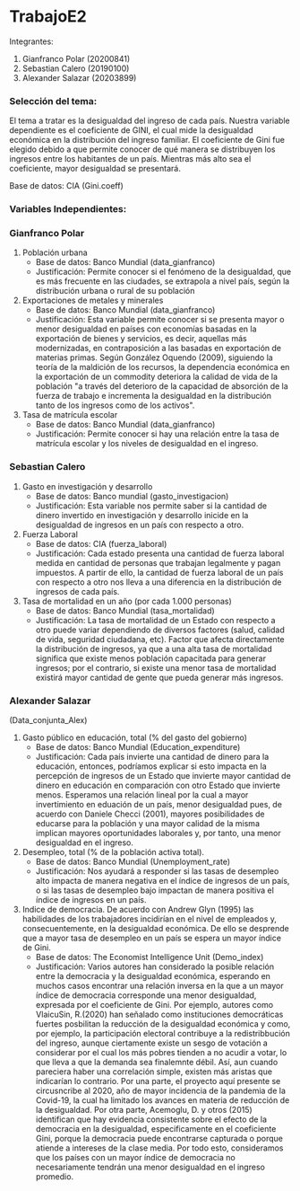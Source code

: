 # TrabajoE2

Integrantes:

1. Gianfranco Polar (20200841)
2. Sebastian Calero (20190100)
3. Alexander Salazar (20203899) 


### Selección del tema:

El tema a tratar es la desigualdad del ingreso de cada país. Nuestra variable dependiente es el coeficiente de GINI, el cual mide la desigualdad económica en la distribución del ingreso familiar.
El coeficiente de Gini fue elegido debido a que permite conocer de qué manera se distribuyen los ingresos entre los habitantes de un país. Mientras más alto sea el
coeficiente, mayor desigualdad se presentará.

Base de datos: CIA (Gini.coeff)

### Variables Independientes:

### Gianfranco Polar

1. Población urbana
      - Base de datos: Banco Mundial (data_gianfranco)
      - Justificación: Permite conocer si el fenómeno de la desigualdad, que es más frecuente en las ciudades, se extrapola a nivel país, según la distribución urbana o rural de su población
2. Exportaciones de metales y minerales
      - Base de datos: Banco Mundial (data_gianfranco)
      - Justificación: Esta variable permite conocer si se presenta mayor o menor desigualdad en países con economías basadas en la exportación de bienes y servicios, es decir, aquellas más modernizadas, en contraposición a las basadas en exportación de materias primas. Según González Oquendo (2009), siguiendo la teoría de la maldición de los recursos, la dependencia económica en la exportación de un commodity deteriora la calidad de vida de la población "a través del deterioro de la capacidad de absorción de la fuerza de trabajo e incrementa la desigualdad en la distribución tanto de los ingresos como de los activos".
3. Tasa de matrícula escolar
      - Base de datos: Banco Mundial (data_gianfranco)
      - Justificación: Permite conocer si hay una relación entre la tasa de matrícula escolar y los niveles de desigualdad en el ingreso. 

### Sebastian Calero

1. Gasto en investigación y desarrollo
      - Base de datos: Banco mundial (gasto_investigacion)
      - Justificación: Esta variable nos permite saber si la cantidad de dinero invertido en investigación y desarrollo inicide en la desigualdad de ingresos en un país con respecto a otro. 
2. Fuerza Laboral
      - Base de datos: CIA (fuerza_laboral)
      - Justificación: Cada estado presenta una cantidad de fuerza laboral medida en cantidad de personas que trabajan legalmente y pagan impuestos. A partir de ello, la cantidad de fuerza laboral de un país con respecto a otro nos lleva a una diferencia en la distribución de ingresos de cada país.
3. Tasa de mortalidad en un año (por cada 1.000 personas)
      - Base de datos: Banco Mundial (tasa_mortalidad)
      - Justificación: La tasa de mortalidad de un Estado con respecto a otro puede variar dependiendo de diversos factores (salud, calidad de vida, seguridad ciudadana, etc). Factor que afecta directamente la distribución de ingresos, ya que a una alta tasa de mortalidad significa que existe menos población capacitada para generar ingresos; por el contrario, si existe una menor tasa de mortalidad existirá mayor cantidad de gente que pueda generar más ingresos. 
### Alexander Salazar 

(Data_conjunta_Alex)

1. Gasto público en educación, total (% del gasto del gobierno)
      - Base de datos: Banco Mundial (Education_expenditure)
      - Justificación: Cada país invierte una cantidad de dinero para la educación, entonces, podríamos explicar si esto impacta en la percepción de ingresos de un Estado que invierte mayor cantidad de dinero en educación en comparación con otro Estado que invierte menos. Esperamos una relación lineal por la cual a mayor invertimiento en eduación de un país, menor desigualdad pues, de acuerdo con Daniele Checci (2001), mayores posibilidades de educarse para la población y una mayor calidad de la misma implican mayores oportunidades laborales y, por tanto, una menor desigualdad en el ingreso.
2. Desempleo, total (% de la población activa total). 
      - Base de datos: Banco Mundial (Unemployment_rate)
      - Justificación: Nos ayudará a responder si las tasas de desempleo alto impacta de manera negativa en el índice de ingresos de un país, o si las tasas de desempleo bajo impactan de manera positiva el índice de ingresos en un país.
3. Indice de democracia. De acuerdo con Andrew Glyn (1995) las habilidades de los trabajadores incidirían en el nivel de empleados y, consecuentemente, en la desigualdad económica. De ello se desprende que a mayor tasa de desempleo en un país se espera un mayor índice de Gini.
      - Base de datos: The Economist Intelligence Unit (Demo_index)
      - Justificación: Varios autores han considerado la posible relación entre la democracia y la desigualdad económica, esperando en muchos casos encontrar una relación inversa en la que a un mayor índice de democracia corresponde una menor desigualdad, expresada por el coeficiente de Gini. Por ejemplo, autores como VlaicuSin, R.(2020) han señalado como instituciones democráticas fuertes posbilitan la reducción de la desigualdad económica y como, por ejemplo, la participación electoral contribuye a la redistribbución del ingreso, aunque ciertamente existe un sesgo de votación a considerar por el cual los más pobres tienden a no acudir a votar, lo que lleva a que la demanda sea finalemnte débil. Así, aun cuando pareciera haber una correlación simple, existen más aristas que indicarían lo contrario. Por una parte, el proyecto aquí presente se circusncribe al 2020, año de mayor incidencia de la pandemia de la Covid-19, la cual ha limitado los avances en materia de reducción de la desigualdad. Por otra parte, Acemoglu, D. y otros (2015) identifican que hay evidencia consistente sobre el efecto de la democracia en la desigualdad, especificamente en el coeficiente Gini, porque la democracia puede encontrarse capturada o porque atiende a intereses de la clase media. Por todo esto, consideramos que los países con un mayor índice de democracia no necesariamente tendrán una menor desigualdad en el ingreso promedio. 

